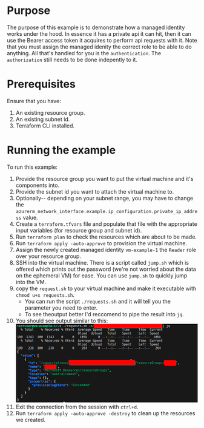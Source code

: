 # Purpose

The purpose of this example is to demonstrate how a managed identity works under the hood. In essence it has a private api it can hit, then it can use the Bearer access token it acquires to perform api requests with it. Note that you must assign the managed idenity the correct role to be able to do anything. All that's handled for you is the `authentication`. The `authorization` still needs to be done indepently to it.

# Prerequisites

Ensure that you have:

1. An existing resource group.
1. An existing subnet id.
1. Terraform CLI installed.

# Running the example

To run this example:

1. Provide the resource group you want to put the virtual machine and it's components into.
1. Provide the subnet id you want to attach the virtual machine to.
1. Optionally-- depending on your subnet range, you may have to change the `azurerm_network_interface.example.ip_configuration.private_ip_address` value.
1. Create a `terraform.tfvars` file and populate that file with the appropriate input variables (for resource group and subnet id).
1. Run `terraform plan` to check the resources which are about to be made.
1. Run `terraform apply -auto-approve` to provision the virtual machine.
1. Assign the newly created managed identity `vm-example-1` the `Reader` role over your resource group.
1. SSH into the virtual machine. There is a script called `jump.sh` which is offered which prints out the password (we're not worried about the data on the ephemeral VM) for ease. You can use `jump.sh` to quickly jump into the VM.
1. copy the `request.sh` to your virtual machine and make it executable with `chmod u+x requests.sh`.
   - You can run the script `./requests.sh` and it will tell you the parameter you need to enter.
   - To see theoutput better I'd reccomend to pipe the result into `jq`.
1. You should see output similar to this:
   ![Output of running the requests script](./images/output.png)
1. Exit the connection from the session with `ctrl+d`.
1. Run `terraform apply -auto-approve -destroy` to clean up the resources we created.
